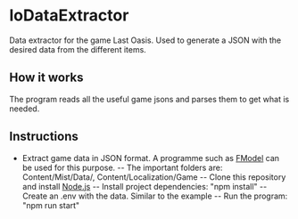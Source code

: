 # loDataExtractor

Data extractor for the game Last Oasis. Used to generate a JSON with the desired data from the different items.

## How it works

The program reads all the useful game jsons and parses them to get what is needed.

## Instructions

- Extract game data in JSON format. A programme such as [FModel](https://github.com/4sval/FModel) can be used for this purpose.
-- The important folders are: Content/Mist/Data/, Content/Localization/Game
-- Clone this repository and install [Node.js](https://nodejs.org/es/)
-- Install project dependencies: "npm install"
-- Create an .env with the data. Similar to the example
-- Run the program: "npm run start"

